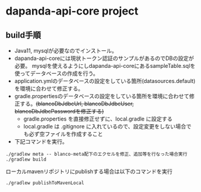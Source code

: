 # dapanda-api-core project

## build手順
* Java11, mysqlが必要なのでインストール。
* dapanda-api-coreには現状トークン認証のサンプルがあるのでDBの設定が必要。
mysqlを使えるようにしdapanda-api-coreにあるsampleTable.sqlを使ってデータベースの作成を行う。
* application.ymlのデータベースの設定をしている箇所(datasources.default)を環境に合わせて修正する。
* gradle.propertiesのデータベースの設定をしている箇所を環境に合わせて修正する。~~(blancoDbJdbcUrl, blancoDbJdbcUser, blancoDbJdbcPasswordを修正する)~~
  * gradle.properties を直接修正せずに、local.gradle に設定する
  * local.gradle は .gitignore に入れているので、設定変更をしない場合でも必ず空ファイルを作成すること
* 下記コマンドを実行。
```
./gradlew meta -- blanco-meta配下のエクセルを修正、追加等を行なった場合実行
./gradlew build
```
ローカルmavenリポジトリにpublishする場合は以下のコマンドを実行
```
./gradlew publishToMavenLocal
```

